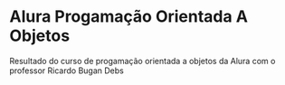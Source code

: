 # Alura Progamação Orientada A Objetos
Resultado do curso de progamação orientada a objetos da Alura com o professor Ricardo Bugan Debs

